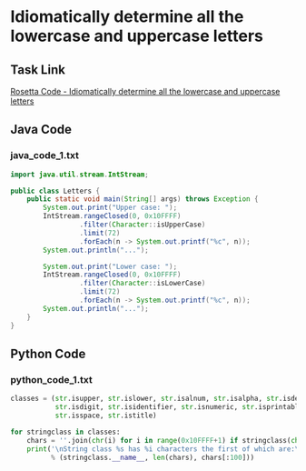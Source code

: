 # Idiomatically determine all the lowercase and uppercase letters

## Task Link
[Rosetta Code - Idiomatically determine all the lowercase and uppercase letters](https://rosettacode.org/wiki/Idiomatically_determine_all_the_lowercase_and_uppercase_letters)

## Java Code
### java_code_1.txt
```java
import java.util.stream.IntStream;

public class Letters {
    public static void main(String[] args) throws Exception {
        System.out.print("Upper case: ");
        IntStream.rangeClosed(0, 0x10FFFF)
                 .filter(Character::isUpperCase)
                 .limit(72)
                 .forEach(n -> System.out.printf("%c", n));
        System.out.println("...");

        System.out.print("Lower case: ");
        IntStream.rangeClosed(0, 0x10FFFF)
                 .filter(Character::isLowerCase)
                 .limit(72)
                 .forEach(n -> System.out.printf("%c", n));
        System.out.println("...");
    }
}

```

## Python Code
### python_code_1.txt
```python
classes = (str.isupper, str.islower, str.isalnum, str.isalpha, str.isdecimal,
           str.isdigit, str.isidentifier, str.isnumeric, str.isprintable,
           str.isspace, str.istitle)

for stringclass in classes:
    chars = ''.join(chr(i) for i in range(0x10FFFF+1) if stringclass(chr(i)))
    print('\nString class %s has %i characters the first of which are:\n  %r'
          % (stringclass.__name__, len(chars), chars[:100]))

```

